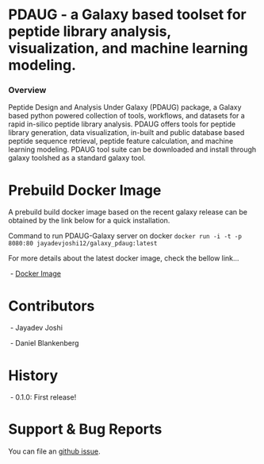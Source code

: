 # PDAUG - a Galaxy based toolset for peptide library analysis, visualization, and machine learning modeling.

### Overview 

Peptide Design and Analysis Under Galaxy (PDAUG) package, a Galaxy based python powered collection of tools, workflows, and datasets for a rapid in-silico peptide library analysis. PDAUG offers tools for peptide library generation, data visualization, in-built and public database based peptide sequence retrieval, peptide feature calculation, and machine learning modeling. PDAUG tool suite can be downloaded and install through galaxy toolshed as a standard galaxy tool. 


# Prebuild Docker Image 

A prebuild build docker image based on the recent galaxy release can be obtained by the link below for a quick installation. 
 
 Command to run PDAUG-Galaxy server on docker `docker run -i -t -p 8080:80 jayadevjoshi12/galaxy_pdaug:latest`
 
 For more details about the latest docker image, check the bellow link...

 - [Docker Image](https://github.com/jaidevjoshi83/docker_pdaug)

# Contributors
 - Jayadev Joshi
 
 - Daniel Blankenberg

# History

 - 0.1.0: First release!

# Support & Bug Reports

You can file an [github issue](https://github.com/jaidevjoshi83/docker_pdaug/issues). 
